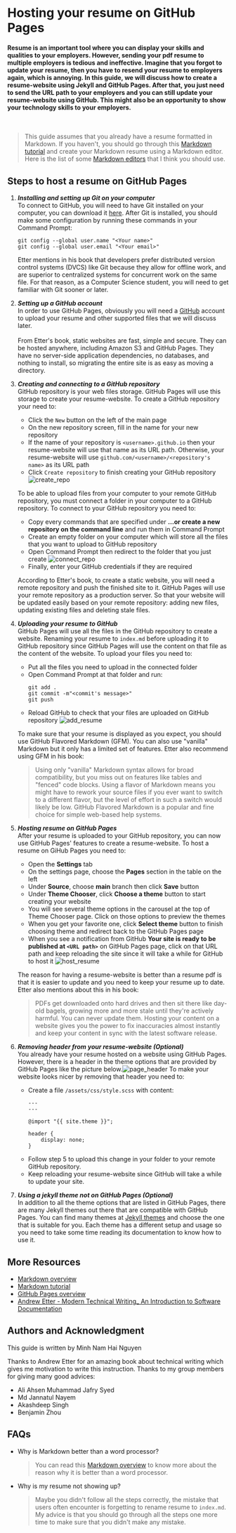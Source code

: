# Hosting your resume on GitHub Pages

#### Resume is an important tool where you can display your skills and qualities to your employers. However, sending your pdf resume to multiple employers is tedious and ineffective. Imagine that you forgot to update your resume, then you have to resend your resume to employers again, which is annoying. In this guide, we will discuss how to create a resume-website using Jekyll and GitHub Pages. After that, you just need to send the URL path to your employers and you can still update your resume-website using GitHub. This might also be an opportunity to show your technology skills to your employers.
<br>

> This guide assumes that you already have a resume formatted in Markdown. If you haven't, you should go through this [Markdown tutorial](https://www.markdowntutorial.com/) and create your Markdown resume using a Markdown editor. Here is the list of some [Markdown editors](https://sourceforge.net/software/markdown-editors/) that I think you should use.

## Steps to host a resume on GitHub Pages

1. **_Installing and setting up Git on your computer_**  
    To connect to GitHub, you will need to have Git installed on your computer, you can download it [here](https://git-scm.com/downloads). After Git is installed, you should make some configuration by running these commands in your Command Prompt:  

    ```
    git config --global user.name "<Your name>"
    git config --global user.email "<Your email>"
    ```

    Etter mentions in his book that developers prefer distributed version control systems (DVCS) like Git because they allow for offline work, and are superior to centralized systems for concurrent work on the same file. For that reason, as a Computer Science student, you will need to get familiar with Git sooner or later.

2. **_Setting up a GitHub account_**  
    In order to use GitHub Pages, obviously you will need a [GitHub](https://github.com/) account to upload your resume and other supported files that we will discuss later.  
    <br>
    From Etter's book, static websites are fast, simple and secure. They can be hosted anywhere, including Amazon S3 and GitHub Pages. They have no server-side application dependencies, no databases, and nothing to install, so migrating the entire site is as easy as moving a directory.

3. **_Creating and connecting to a GitHub repository_**  
    GitHub repository is your web files storage. GitHub Pages will use this storage to create your resume-website. To create a GitHub repository your need to:  
    - Click the `New` button on the left of the main page
    - On the new repository screen, fill in the name for your new repository
    - If the name of your repository is `<username>.github.io` then your resume-website will use that name as its URL path. Otherwise, your resume-website will use `github.com/<username>/<repository's name>` as its URL path
    - Click `Create repository` to finish creating your GitHub repository
    ![create_repo](img/create_repo.gif)

    To be able to upload files from your computer to your remote GitHub repository, you must connect a folder in your computer to a GitHub repository. To connect to your GitHub repository you need to:  
    - Copy every commands that are specified under **…or create a new repository on the command line** and run them in Command Prompt
    - Create an empty folder on your computer which will store all the files that you want to upload to GitHub repository
    - Open Command Prompt then redirect to the folder that you just create
    ![connect_repo](img/connect_repo.gif)
    - Finally, enter your GitHub credentials if they are required  

    According to Etter's book, to create a static website, you will need a remote repository and push the finished site to it. GitHub Pages will use your remote repository as a production server. So that your website will be updated easily based on your remote repository: adding new files, updating existing files and deleting stale files.
4. **_Uploading your resume to GitHub_**  
    GitHub Pages will use all the files in the GitHub repository to create a website. Renaming your resume to `index.md` before uploading it to GitHub repository since GitHub Pages will use the content on that file as the content of the website. To upload your files you need to:
    - Put all the files you need to upload in the connected folder
    - Open Command Prompt at that folder and run:
        ```
        git add .
        git commit -m"<commit's message>"
        git push
        ```
    - Reload GitHub to check that your files are uploaded on GitHub repository
    ![add_resume](img/add_resume.gif)

    To make sure that your resume is displayed as you expect, you should use GitHub Flavored Markdown (GFM). You can also use "vanilla" Markdown but it only has a limited set of features. Etter also recommend using GFM in his book:
    > Using only "vanilla" Markdown syntax allows for broad compatibility, but you miss out on features like tables and "fenced" code blocks. Using a flavor of Markdown means you might have to rework your source files if you ever want to switch to a different flavor, but the level of effort in such a switch would likely be low. GitHub Flavored Markdown is a popular and fine choice for simple web-based help systems.

5. **_Hosting resume on GitHub Pages_**  
    After your resume is uploaded to your GitHub repository, you can now use GitHub Pages' features to create a resume-website. To host a resume on GiHub Pages you need to:
    - Open the **Settings** tab
    - On the settings page, choose the **Pages** section in the table on the left
    - Under **Source**, choose **main** branch then click **Save** button
    - Under **Theme Chooser**, click **Choose a theme** button to start creating your website
    - You will see several theme options in the carousel at the top of Theme Chooser page. Click on those options to preview the themes
    - When you get your favorite one, click **Select theme** button to finish choosing theme and redirect back to the GitHub Pages page
    - When you see a notification from GitHub **Your site is ready to be published at `<URL path>`** on GitHub Pages page, click on that URL path and keep reloading the site since it will take a while for GitHub to host it
    ![host_resume](img/host_resume.gif)

    The reason for having a resume-website is better than a resume pdf is that it is easier to update and you need to keep your resume up to date. Etter also mentions about this in his book: 
    > PDFs get downloaded onto hard drives and then sit there like day-old bagels, growing more and more stale until they're actively harmful. You can never update them. Hosting your content on a website gives you the power to fix inaccuracies almost instantly and keep your content in sync with the latest software release.

6. **_Removing header from your resume-website (Optional)_**  
You already have your resume hosted on a website using GitHub Pages. However, there is a header in the theme options that are provided by GitHub Pages like the picture below.![page_header](img/page_header.png)
To make your website looks nicer by removing that header you need to: 
    - Create a file `/assets/css/style.scss` with content:
        ```
        ---
        ---

        @import "{{ site.theme }}";

        header {
            display: none;
        }
        ```
    - Follow step 5 to upload this change in your folder to your remote GitHub repository.
    - Keep reloading your resume-website since GitHub will take a while to update your site.


7. **_Using a jekyll theme not on GitHub Pages (Optional)_**  
In addition to all the theme options that are listed in GitHub Pages, there are many Jekyll themes out there that are compatible with GitHub Pages. You can find many themes at [Jekyll themes](https://jekyllthemes.io/) and choose the one that is suitable for you. Each theme has a different setup and usage so you need to take some time reading its documentation to know how to use it.

## More Resources

- [Markdown overview](https://www.markdownguide.org/getting-started)
- [Markdown tutorial](https://www.markdowntutorial.com/)
- [GitHub Pages overview](https://docs.github.com/en/pages/getting-started-with-github-pages/about-github-pages)
- [Andrew Etter - Modern Technical Writing_ An Introduction to Software Documentation](https://www.amazon.com/Modern-Technical-Writing-Introduction-Documentation-ebook/dp/B01A2QL9SS)

## Authors and Acknowledgment

This guide is written by Minh Nam Hai Nguyen

Thanks to Andrew Etter for an amazing book about technical writing which gives me motivation to write this instruction. Thanks to my group members for giving many good advices:
- Ali Ahsen Muhammad Jafry Syed
- Md Jannatul Nayem
- Akashdeep Singh
- Benjamin Zhou

## FAQs

- Why is Markdown better than a word processor?
    > You can read this [Markdown overview](https://www.markdownguide.org/getting-started) to know more about the reason why it is better than a word processor.
- Why is my resume not showing up?
    > Maybe you didn't follow all the steps correctly, the mistake that users often encounter is forgetting to rename resume to `index.md`. My advice is that you should go through all the steps one more time to make sure that you didn't make any mistake.